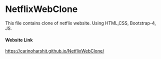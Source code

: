 # NetflixWebClone
This file contains clone of netflix website. Using HTML,CSS, Bootstrap-4, JS.

#### Website Link
https://carinoharshit.github.io/NetflixWebClone/
